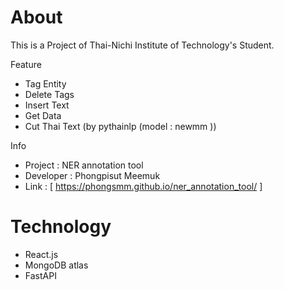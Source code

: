 # About
  This is a Project of Thai-Nichi Institute of Technology's Student.
  
 Feature 
 - Tag Entity
 - Delete Tags
 - Insert Text
 - Get Data
 - Cut Thai Text (by pythainlp (model : newmm ))
  
 Info
* Project : NER annotation tool 
* Developer : Phongpisut Meemuk
* Link : [ https://phongsmm.github.io/ner_annotation_tool/ ]


# Technology
* React.js
* MongoDB atlas
* FastAPI
